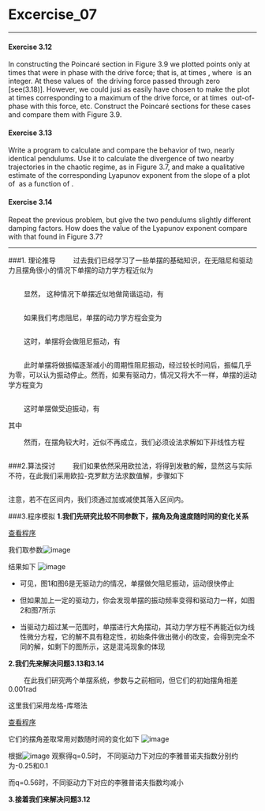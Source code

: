 # Excercise_07
***

#### Exercise 3.12
In constructing the Poincaré section in Figure 3.9 we plotted points only at times that were in phase with the drive force; that is, at times <img src="https://github.com/ACGNnsj/compuational_physics_N2014301020001/blob/master/Excercise_07/CodeCogsEqn.gif?raw=true" alt="" title="" />, where <img src="http://latex.codecogs.com/gif.latex?n" alt="" title="" /> is an integer. At these values of <img src="http://latex.codecogs.com/gif.latex?t" alt="" title="" /> the driving force passed through zero [see(3.18)]. However, we could jusi as easily have chosen to make the plot at times corresponding to a maximum of the drive force, or at times <img src="http://latex.codecogs.com/gif.latex?\pi/4" alt="" title="" /> out-of-phase with this force, etc. Construct the Poincaré sections for these cases and compare them with Figure 3.9.

#### Exercise 3.13
Write a program to calculate and compare the behavior of two, nearly identical pendulums. Use it to calculate the divergence of two nearby trajectories in the chaotic regime, as in Figure 3.7, and make a qualitative estimate of the corresponding Lyapunov exponent from the slope of a plot of <img src="http://latex.codecogs.com/gif.latex?log(\Delta\theta)" alt="" title="" /> as a function of <img src="http://latex.codecogs.com/gif.latex?t" alt="" title="" />.

#### Exercise 3.14
Repeat the previous problem, but give the two pendulums slightly different damping factors. How does the value of the Lyapunov exponent compare with that found in Figure 3.7?
***

###1. 理论推导
&nbsp;&nbsp;&nbsp;&nbsp;&nbsp;&nbsp;&nbsp;&nbsp;过去我们已经学习了一些单摆的基础知识，在无阻尼和驱动力且摆角很小的情况下单摆的动力学方程近似为

<div align=center>
<img src="https://github.com/ACGNnsj/compuational_physics_N2014301020001/blob/master/Excercise_07/CodeCogsEqn%20(1).gif?raw=true" alt="" title="" />
</div>

&nbsp;&nbsp;&nbsp;&nbsp;&nbsp;&nbsp;&nbsp;&nbsp;显然， 这种情况下单摆近似地做简谐运动，有

<div align=center>
<img src="https://github.com/ACGNnsj/compuational_physics_N2014301020001/blob/master/Excercise_07/CodeCogsEqn%20(3).gif?raw=true" alt="" title="" />
</div>

&nbsp;&nbsp;&nbsp;&nbsp;&nbsp;&nbsp;&nbsp;&nbsp;如果我们考虑阻尼，单摆的动力学方程会变为

<div align=center>
<img src="https://github.com/ACGNnsj/compuational_physics_N2014301020001/blob/master/Excercise_07/CodeCogsEqn%20(2).gif?raw=true" alt="" title="" />
</div>

&nbsp;&nbsp;&nbsp;&nbsp;&nbsp;&nbsp;&nbsp;&nbsp;这时，单摆将会做阻尼振动，有

<div align=center>
<img src="https://github.com/ACGNnsj/compuational_physics_N2014301020001/blob/master/Excercise_07/CodeCogsEqn%20(4).gif?raw=true" alt="" title="" />
</div>

&nbsp;&nbsp;&nbsp;&nbsp;&nbsp;&nbsp;&nbsp;&nbsp;此时单摆将做振幅逐渐减小的周期性阻尼振动，经过较长时间后，振幅几乎为零，可以认为振动停止。然而，如果有驱动力，情况又将大不一样，单摆的运动学方程变为

<div align=center>
<img src="https://github.com/ACGNnsj/compuational_physics_N2014301020001/blob/master/Excercise_07/CodeCogsEqn%20(5).gif?raw=true" alt="" title="" />
</div>

&nbsp;&nbsp;&nbsp;&nbsp;&nbsp;&nbsp;&nbsp;&nbsp;这时单摆做受迫振动，有

<div align=center>
<img src="https://github.com/ACGNnsj/compuational_physics_N2014301020001/blob/master/Excercise_07/CodeCogsEqn%20(6).gif?raw=true" alt="" title="" />
</div>
其中<div align=center>
<img src="https://github.com/ACGNnsj/compuational_physics_N2014301020001/blob/master/Excercise_07/CodeCogsEqn%20(7).gif?raw=true" alt="" title="" />
</div>

&nbsp;&nbsp;&nbsp;&nbsp;&nbsp;&nbsp;&nbsp;&nbsp;然而，在摆角较大时，近似<img src="https://github.com/ACGNnsj/compuational_physics_N2014301020001/blob/master/Excercise_07/CodeCogsEqn%20(8).gif?raw=true" alt="" title="" />不再成立，我们必须设法求解如下非线性方程

<div align=center>
<img src="https://github.com/ACGNnsj/compuational_physics_N2014301020001/blob/master/Excercise_07/CodeCogsEqn%20(9).gif?raw=true" alt="" title="" />
</div>

###2.算法探讨
&nbsp;&nbsp;&nbsp;&nbsp;&nbsp;&nbsp;&nbsp;&nbsp;我们如果依然采用欧拉法，将得到发散的解，显然这与实际不符，在此我们采用欧拉-克罗默方法求数值解，步骤如下

<div align=center>
<img src="https://github.com/ACGNnsj/compuational_physics_N2014301020001/blob/master/Excercise_07/CodeCogsEqn%20(10).gif?raw=true" alt="" title="" />
</div>

<div align=center>
<img src="https://github.com/ACGNnsj/compuational_physics_N2014301020001/blob/master/Excercise_07/CodeCogsEqn%20(11).gif?raw=true" alt="" title="" />
</div>

<div align=center>
<img src="https://github.com/ACGNnsj/compuational_physics_N2014301020001/blob/master/Excercise_07/CodeCogsEqn%20(12).gif?raw=true" alt="" title="" />
</div>

注意，若<img src="https://github.com/ACGNnsj/compuational_physics_N2014301020001/blob/master/Excercise_07/CodeCogsEqn%20(13).gif?raw=true" alt="" title="" />不在区间<img src="https://github.com/ACGNnsj/compuational_physics_N2014301020001/blob/master/Excercise_07/CodeCogsEqn%20(14).gif?raw=true" alt="" title="" />内，我们须通过加或减<img src="https://github.com/ACGNnsj/compuational_physics_N2014301020001/blob/master/Excercise_07/CodeCogsEqn%20(15).gif?raw=true" alt="" title="" />使其落入区间内。

###3.程序模拟
**1.我们先研究比较不同参数下，摆角及角速度随时间的变化关系**

[查看程序](https://github.com/ACGNnsj/compuational_physics_N2014301020001/blob/master/Excercise_07/Excercise_07.py)

我们取参数![image](https://github.com/ACGNnsj/compuational_physics_N2014301020001/blob/master/Excercise_07/CodeCogsEqn%20(16).gif?raw=true)

结果如下
![image](https://github.com/ACGNnsj/compuational_physics_N2014301020001/blob/master/Excercise_07/figure_1-1.png?raw=true)

* 可见，图1和图6是无驱动力的情况，单摆做欠阻尼振动，运动很快停止

* 但如果加上一定的驱动力，你会发现单摆的振动频率变得和驱动力一样，如图2和图7所示

* 当驱动力超过某一范围时，单摆进行大角摆动，其动力学方程不再能近似为线性微分方程，它的解不具有稳定性，初始条件做出微小的改变，会得到完全不同的解，如剩下的图所示，这是混沌现象的体现

**2.我们先来解决问题3.13和3.14**

&nbsp;&nbsp;&nbsp;&nbsp;&nbsp;&nbsp;&nbsp;&nbsp;在此我们研究两个单摆系统，参数与之前相同，但它们的初始摆角相差0.001rad

这里我们采用龙格-库塔法

[查看程序](https://github.com/ACGNnsj/compuational_physics_N2014301020001/blob/master/Excercise_07/Excercise_07(1).py)

它们的摆角差取常用对数随时间的变化如下
![image](https://github.com/ACGNnsj/compuational_physics_N2014301020001/blob/master/Excercise_07/figure_1-2.png?raw=true)

根据![image](https://github.com/ACGNnsj/compuational_physics_N2014301020001/blob/master/Excercise_07/CodeCogsEqn%20(17).gif?raw=true)
观察得q=0.5时， 不同驱动力下对应的李雅普诺夫指数分别约为-0.25和0.1

而q=0.56时，不同驱动力下对应的李雅普诺夫指数均减小

**3.接着我们来解决问题3.12**

